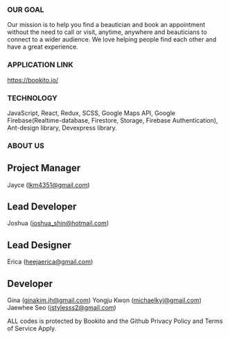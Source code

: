 ### OUR GOAL

Our mission is to help you find a beautician and book an appointment without the need to call or visit, anytime, anywhere and beauticians to connect to a wider audience. We love helping people find each other and have a great experience.

### APPLICATION LINK

https://bookito.io/

### TECHNOLOGY

JavaScript, React, Redux, SCSS, Google Maps API, Google Firebase(Realtime-database, Firestore, Storage, Firebase Authentication), Ant-design library, Devexpress library.

### ABOUT US

## Project Manager
Jayce (lkm4351@gmail.com)

## Lead Developer
Joshua (joshua_shin@hotmail.com)

## Lead Designer
Erica (heejaerica@gmail.com)

## Developer
Gina (ginakim.jh@gmail.com)
Yongju Kwon (michaelkyj@gmail.com)
Jaewhee Seo (jstylesss2@gmail.com)




ALL codes is protected by Bookito and the Github Privacy Policy and Terms of Service Apply.
